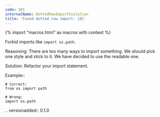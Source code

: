```yaml
---
code: 301
internalName: DottedRawImportViolation
title: 'Found dotted raw import: {0}'
---
```


{% import "macros.html" as macros with context %}

Forbid imports like `import os.path`.

Reasoning: There are too many ways to import something. We should pick
one style and stick to it. We have decided to use the readable one.

Solution: Refactor your import statement.

Example::

    # Correct:
    from os import path
    
    # Wrong:
    import os.path

.. versionadded:: 0.1.0